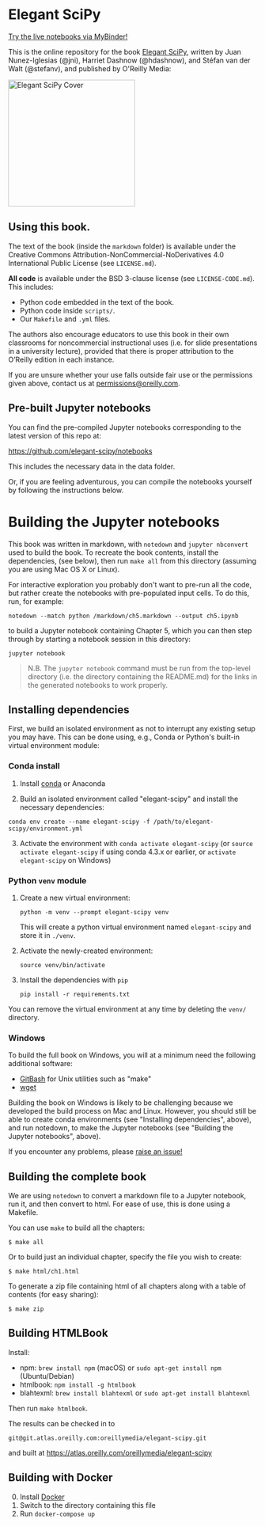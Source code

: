 # Elegant SciPy

[Try the live notebooks via MyBinder!](https://mybinder.org/v2/gh/elegant-scipy/notebooks/master?filepath=index.ipynb)

This is the online repository for the book
[Elegant SciPy](http://elegant-scipy.com),
written by Juan Nunez-Iglesias (@jni), Harriet Dashnow (@hdashnow), and Stéfan
van der Walt (@stefanv), and published by O'Reilly Media:

<a href="http://elegant-scipy.com">
<img src="https://github.com/elegant-scipy/elegant-scipy/blob/master/_images/cover.jpg?raw=true"
 alt="Elegant SciPy Cover" height=256>
</a>

## Using this book.

The text of the book (inside the `markdown` folder) is available under the
Creative Commons Attribution-NonCommercial-NoDerivatives 4.0 International
Public License (see `LICENSE.md`).

**All code** is available under the BSD 3-clause license (see
`LICENSE-CODE.md`). This includes:

- Python code embedded in the text of the book.
- Python code inside `scripts/`.
- Our `Makefile` and `.yml` files.

The authors also encourage educators to use this book in their own classrooms
for noncommercial instructional uses (i.e. for slide presentations in a
university lecture), provided that there is proper attribution to the O’Reilly
edition in each instance.

If you are unsure whether your use falls outside fair use or the permissions
given above, contact us at permissions@oreilly.com.

## Pre-built Jupyter notebooks

You can find the pre-compiled Jupyter notebooks corresponding to the latest
version of this repo at:

https://github.com/elegant-scipy/notebooks

This includes the necessary data in the data folder.

Or, if you are feeling adventurous, you can compile the notebooks yourself by
following the instructions below.

# Building the Jupyter notebooks

This book was written in markdown, with `notedown` and `jupyter nbconvert` used
to build the book. To recreate the book contents, install the dependencies,
(see below), then run `make all` from this directory (assuming you are using
Mac OS X or Linux).

For interactive exploration you probably don't want to pre-run all the code,
but rather create the notebooks with pre-populated input cells. To do this,
run, for example:

```console
notedown --match python /markdown/ch5.markdown --output ch5.ipynb
```

to build a Jupyter notebook containing Chapter 5, which you can then step
through by starting a notebook session in this directory:

```console
jupyter notebook
```

> N.B. The `jupyter notebook` command must be run from the top-level directory
> (i.e. the directory containing the README.md) for the links in the generated
> notebooks to work properly.

## Installing dependencies

First, we build an isolated environment as not to interrupt any
existing setup you may have.  This can be done using, e.g., Conda or Python's
built-in virtual environment module:

### Conda install

1. Install [conda](http://conda.pydata.org/miniconda.html) or Anaconda

2. Build an isolated environment called "elegant-scipy" and install the
   necessary dependencies:

```console
conda env create --name elegant-scipy -f /path/to/elegant-scipy/environment.yml
```

3. Activate the environment with `conda activate elegant-scipy` (or
   `source activate elegant-scipy` if using conda 4.3.x or earlier, or
   `activate elegant-scipy` on Windows)

### Python `venv` module

1. Create a new virtual environment:

   ```console
   python -m venv --prompt elegant-scipy venv
   ```
   
   This will create a python virtual environment named `elegant-scipy` and 
   store it in `./venv`.

2. Activate the newly-created environment:

   ```console
   source venv/bin/activate
   ```

3. Install the dependencies with `pip`

   ```console
   pip install -r requirements.txt
   ```
You can remove the virtual environment at any time by deleting the `venv/` 
directory.

### Windows

To build the full book on Windows, you will at a minimum need the following
additional software:

- [GitBash](https://git-scm.com/downloads) for Unix utilities such as "make"
- [wget](https://sourceforge.net/projects/gnuwin32/files/wget/)

Building the book on Windows is likely to be challenging because we developed
the build process on Mac and Linux. However, you should still be able to create
conda environments (see "Installing dependencies", above), and run notedown,
to make the Jupyter notebooks (see "Building the Jupyter notebooks", above).

If you encounter any problems, please
[raise an issue!](https://github.com/elegant-scipy/elegant-scipy/issues/new)

## Building the complete book

We are using `notedown` to convert a markdown file to a Jupyter 
notebook, run it, and then convert to html. For ease of use, this is
done using a Makefile.

You can use `make` to build all the chapters:

```console
$ make all
```

Or to build just an individual chapter, specify the file you wish to create:

```console
$ make html/ch1.html
```

To generate a zip file containing html of all chapters along with a table of contents (for easy sharing):

```console
$ make zip
```

## Building HTMLBook

Install:
- npm: `brew install npm` (macOS) or `sudo apt-get install npm`
  (Ubuntu/Debian)
- htmlbook: `npm install -g htmlbook`
- blahtexml: `brew install blahtexml` or `sudo apt-get install blahtexml`

Then run `make htmlbook`.

The results can be checked in to

`git@git.atlas.oreilly.com:oreillymedia/elegant-scipy.git`

and built at https://atlas.oreilly.com/oreillymedia/elegant-scipy

## Building with Docker

0. Install [Docker](https://www.docker.com/community-edition#/download)
1. Switch to the directory containing this file
2. Run `docker-compose up`
